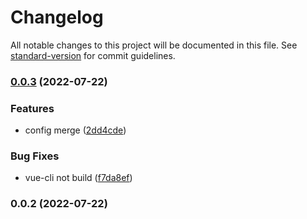 # Changelog

All notable changes to this project will be documented in this file. See [standard-version](https://github.com/conventional-changelog/standard-version) for commit guidelines.

### [0.0.3](https://github.com/Nikkolast88/manifest-script-webpack-plugin/compare/v0.0.2...v0.0.3) (2022-07-22)


### Features

* config merge ([2dd4cde](https://github.com/Nikkolast88/manifest-script-webpack-plugin/commit/2dd4cdebd507626ad18c99717bbf421dd436bcbc))


### Bug Fixes

* vue-cli not build ([f7da8ef](https://github.com/Nikkolast88/manifest-script-webpack-plugin/commit/f7da8ef05e39883e7f2b0b35e3ce21a030119a08))

### 0.0.2 (2022-07-22)
